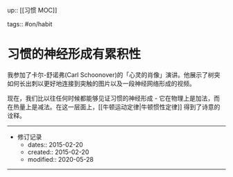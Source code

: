 up:: [[习惯 MOC]]

tags:: #on/habit

# 习惯的神经形成有累积性

我参加了卡尔-舒诺弗(Carl Schoonover)的「心灵的肖像」演讲。他展示了树突如何长出刺以更好地连接到突触的图片以及一段神经网络形成的视频。   

现在，我们比以往任何时候都能够见证习惯的神经形成 - 它在物理上是加法，而在热量上是减法。在这一层面上，[[牛顿运动定律|牛顿惯性定律]] 得到了诗意的诠释。

---

- 修订记录
	- dates:: 2015-02-20
	- created:: 2015-02-20
	- modified:: 2020-05-28

---

